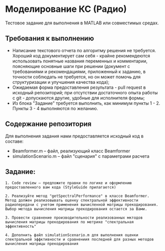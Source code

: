 # Моделирование КС (Радио) #
Тестовое задание для выполнения в MATLAB или совместимых средах.

## Требования к выполнению ##
- Написание текстового отчета по алгоритму решения не требуется. Хороший код документирует сам себя - крайне рекомендеются использовать понятные названия переменных и комментарии, поясняющие основные шаги при решении (документ с требованиями и рекомендациями, приложенный к заданию, в точности соблюдать не требуется, но он может помочь для структуризации и улучшения качества кода);
- Ожидаемая форма предоставления результата - pull request в исходный репозиторий; при отсутствии достаточного опыта работы с git - допускаются другие, удобные для исполнителя формы;
- Из блока "Задание" требуется выполнить, как минимум пункты 1 - 2. Пункты 3 - 4 выполняются по желанию.

## Содержание репозитория ##
Для выполнения задания нами предоставляется исходный код в составе:
- Beamformer.m – файл, реализующий класс Beamformer
- simulationScenario.m – файл "сценария" с параметрами расчета

## Задание: ##

	1. Code review – предложите правки по логике и оформлению предоставленного вам кода (StyleGuide прилагается)

	2. Реализуйте метод "getSpectralPerformance" в классе Beamformer. Метод должен реализовывать оценку спектральной эффективности радиопередачи с учетом применения вычисленной матрицы прекодирования. Выбор метода вычисления матрицы прекодирования остается за Вами.

	3. Провести сравнение производительности реализованных мктодов вычисления матрицы прекодирования по метрике "спектральная эффективность"

    4. Дополнить файл simulationScenario.m для выполнения оценки спектральной эффктивности и сравнениия последней для разных методов вычисления матрицы прекодирования 

